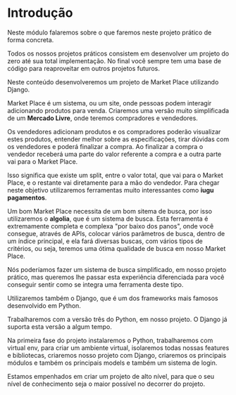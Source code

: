 # Introdução

Neste módulo falaremos sobre o que faremos neste projeto prático de forma concreta.

Todos os nossos projetos práticos consistem em desenvolver um projeto do zero até sua total implementação. No final você sempre tem uma base de código para reaproveitar em outros projetos futuros.

Neste conteúdo desenvolveremos um projeto de Market Place utilizando Django.

Market Place é um sistema, ou um site, onde pessoas podem interagir adicionando produtos para venda. Criaremos uma versão muito simplificada de um **Mercado Livre**, onde teremos compradores e vendedores. 

Os vendedores adicionam produtos e os compradores poderão visualizar estes produtos, entender melhor sobre as especificações, tirar dúvidas com os vendedores e poderá finalizar a compra. Ao finalizar a compra o vendedor receberá uma parte do valor referente a compra e a outra parte vai para o Market Place.

Isso significa que existe um split, entre o valor total, que vai para o Market Place, e o restante vai diretamente para a mão do vendedor. Para chegar neste objetivo utilizaremos ferramentas muito interessantes como **iugu pagamentos**.

Um bom Market Place necessita de um bom sitema de busca, por isso utilizaremos o **algolia**, que é um sistema de busca. Esta ferramenta é extremamente completa e complexa "por baixo dos panos", onde você consegue, através de APIs, colocar vários parâmetros de busca, dentro de um índice principal, e ela fará diversas buscas, com vários tipos de critérios, ou seja, teremos uma ótima qualidade de busca em nosso Market Place.

Nós poderíamos fazer um sistema de busca simplificado, em nosso projeto prático, mas queremos lhe passar esta experiência diferenciada para você conseguir sentir como se integra uma ferramenta deste tipo.

Utilizaremos também o Django, que é um dos frameworks mais famosos desenvolvido em Python.

Trabalharemos com a versão três do Python, em nosso projeto. O Django já suporta esta versão a algum tempo.

Na primeira fase do projeto instalaremos o Python, trabalharemos com virtual env, para criar um ambiente virtual, isolaremos todas nossas features e bibliotecas, criaremos nosso projeto com Django, criaremos os principais módulos e também os principais models e também um sistema de login.

Estamos empenhados em criar um projeto de alto nível, para que o seu nível de conhecimento seja o maior possível no decorrer do projeto.